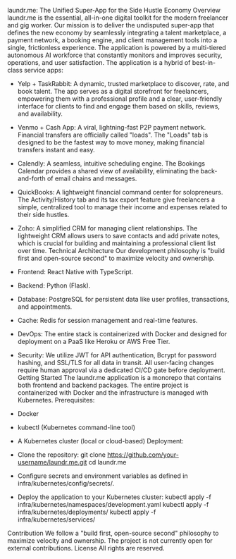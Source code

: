 laundr.me: The Unified Super-App for the Side Hustle Economy
Overview
laundr.me is the essential, all-in-one digital toolkit for the modern freelancer and gig worker. Our mission is to deliver the undisputed super-app that defines the new economy by seamlessly integrating a talent marketplace, a payment network, a booking engine, and client management tools into a single, frictionless experience. The application is powered by a multi-tiered autonomous AI workforce that constantly monitors and improves security, operations, and user satisfaction.
The application is a hybrid of best-in-class service apps:
 * Yelp + TaskRabbit: A dynamic, trusted marketplace to discover, rate, and book talent. The app serves as a digital storefront for freelancers, empowering them with a professional profile and a clear, user-friendly interface for clients to find and engage them based on skills, reviews, and availability.
 * Venmo + Cash App: A viral, lightning-fast P2P payment network. Financial transfers are officially called "loads". The "Loads" tab is designed to be the fastest way to move money, making financial transfers instant and easy.
 * Calendly: A seamless, intuitive scheduling engine. The Bookings Calendar provides a shared view of availability, eliminating the back-and-forth of email chains and messages.
 * QuickBooks: A lightweight financial command center for solopreneurs. The Activity/History tab and its tax export feature give freelancers a simple, centralized tool to manage their income and expenses related to their side hustles.
 * Zoho: A simplified CRM for managing client relationships. The lightweight CRM allows users to save contacts and add private notes, which is crucial for building and maintaining a professional client list over time.
Technical Architecture
Our development philosophy is "build first and open-source second" to maximize velocity and ownership.
 * Frontend: React Native with TypeScript.
 * Backend: Python (Flask).
 * Database: PostgreSQL for persistent data like user profiles, transactions, and appointments.
 * Cache: Redis for session management and real-time features.
 * DevOps: The entire stack is containerized with Docker and designed for deployment on a PaaS like Heroku or AWS Free Tier.
 * Security: We utilize JWT for API authentication, Bcrypt for password hashing, and SSL/TLS for all data in transit. All user-facing changes require human approval via a dedicated CI/CD gate before deployment.
Getting Started
The laundr.me application is a monorepo that contains both frontend and backend packages. The entire project is containerized with Docker and the infrastructure is managed with Kubernetes.
Prerequisites:
 * Docker
 * kubectl (Kubernetes command-line tool)
 * A Kubernetes cluster (local or cloud-based)
Deployment:
 * Clone the repository:
   git clone https://github.com/your-username/laundr.me.git
cd laundr.me

 * Configure secrets and environment variables as defined in infra/kubernetes/config/secrets/.
 * Deploy the application to your Kubernetes cluster:
   kubectl apply -f infra/kubernetes/namespaces/development.yaml
kubectl apply -f infra/kubernetes/deployments/
kubectl apply -f infra/kubernetes/services/

Contribution
We follow a "build first, open-source second" philosophy to maximize velocity and ownership. The project is not currently open for external contributions.
License
All rights are reserved.
